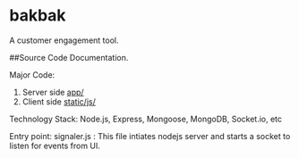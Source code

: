 bakbak
======
A customer engagement tool.

##Source Code Documentation.

Major Code:
  1. Server side [app/](https://github.com/biplav/bakbak/tree/master/app)
  2. Client side [static/js/](https://github.com/biplav/bakbak/tree/master/static/js)

Technology Stack:
Node.js, Express, Mongoose, MongoDB, Socket.io, etc

Entry point:
signaler.js : This file intiates nodejs server and starts a socket to listen for events from UI.

